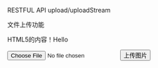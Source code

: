 RESTFUL API
upload/uploadStream


文件上传功能

<!DOCTYPE html>
<html>
<head>
<meta charset="UTF-8">
<title>HTML5的标题</title>
</head>
<body>
<p>HTML5的内容！Hello</p>
<form action="http://localhost:8080/liusy.upload.api-0.0.1-SNAPSHOT/upload/uploadStream" 
		enctype="multipart/form-data" method="post" >
        <input name="file" type="file" />
        <input type="submit" value="上传图片" />
</form>
</body>
</html>

